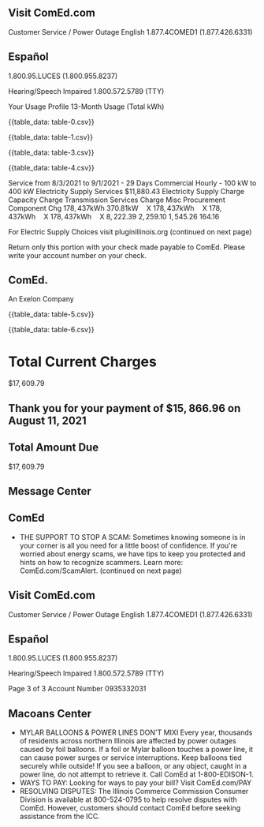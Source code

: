 ## Visit ComEd.com

Customer Service / Power Outage English
1.877.4COMED1 (1.877.426.6331)

## Español

1.800.95.LUCES (1.800.955.8237)

Hearing/Speech Impaired
1.800.572.5789 (TTY)

Your Usage Profile 13-Month Usage (Total kWh)

{{table_data: table-0.csv}}


{{table_data: table-1.csv}}




{{table_data: table-3.csv}}


{{table_data: table-4.csv}}

Service from 8/3/2021 to 9/1/2021 - 29 Days Commercial Hourly - 100 kW to 400 kW
Electricity Supply Services
\$11,880.43
Electricity Supply Charge
Capacity Charge
Transmission Services Charge
Misc Procurement Component Chg
$178,437 \mathrm{kWh}$
$370.81 \mathrm{kW} \quad \mathrm{X}$
$178,437 \mathrm{kWh} \quad \mathrm{X}$
$178,437 \mathrm{kWh} \quad \mathrm{X}$
$178,437 \mathrm{kWh} \quad \mathrm{X}$
$8,222.39$
$2,259.10$
$1,545.26$
$164.16$

For Electric Supply Choices visit
pluginillinois.org
(continued on next page)

Return only this portion with your check made payable to ComEd. Please write your account number on your check.

## ComEd.

An Exelon Company

{{table_data: table-5.csv}}

{{table_data: table-6.csv}}

# Total Current Charges 

$\$ 17,609.79$

## Thank you for your payment of $\$ 15,866.96$ on August 11, 2021

## Total Amount Due

$\$ 17,609.79$

## Message Center

## ComEd

- THE SUPPORT TO STOP A SCAM: Sometimes knowing someone is in your corner is all you need for a little boost of confidence. If you're worried about energy scams, we have tips to keep you protected and hints on how to recognize scammers. Learn more: ComEd.com/ScamAlert.
(continued on next page)

## Visit ComEd.com

Customer Service / Power Outage English
1.877.4COMED1 (1.877.426.6331)

## Español

1.800.95.LUCES (1.800.955.8237)

Hearing/Speech Impaired
1.800.572.5789 (TTY)

Page 3 of 3
Account Number 0935332031

## Macoans Center

- MYLAR BALLOONS \& POWER LINES DON'T MIXI Every year, thousands of residents across northern Illinois are affected by power outages caused by foil balloons. If a foil or Mylar balloon touches a power line, it can cause power surges or service interruptions. Keep balloons tied securely while outside! If you see a balloon, or any object, caught in a power line, do not attempt to retrieve it. Call ComEd at 1-800-EDISON-1.
- WAYS TO PAY: Looking for ways to pay your bill? Visit ComEd.com/PAY
- RESOLVING DISPUTES: The Illinois Commerce Commission Consumer Division is available at 800-524-0795 to help resolve disputes with ComEd. However, customers should contact ComEd before seeking assistance from the ICC.
